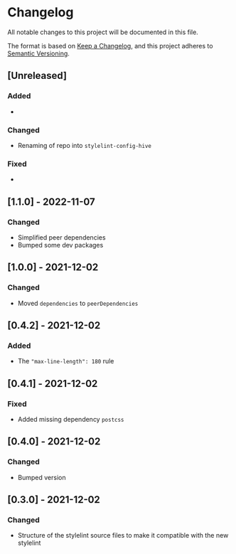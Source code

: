 # Changelog

All notable changes to this project will be documented in this file.

The format is based on [Keep a Changelog](https://keepachangelog.com/en/1.0.0/),
and this project adheres to [Semantic Versioning](https://semver.org/spec/v2.0.0.html).

## [Unreleased]

### Added

*

### Changed

* Renaming of repo into `stylelint-config-hive`

### Fixed

*

## [1.1.0] - 2022-11-07

### Changed

* Simplified peer dependencies
* Bumped some dev packages

## [1.0.0] - 2021-12-02

### Changed

* Moved `dependencies` to `peerDependencies`

## [0.4.2] - 2021-12-02

### Added

* The `"max-line-length": 180` rule

## [0.4.1] - 2021-12-02

### Fixed

* Added missing dependency `postcss`

## [0.4.0] - 2021-12-02

### Changed

* Bumped version

## [0.3.0] - 2021-12-02

### Changed

* Structure of the stylelint source files to make it compatible with the new stylelint
